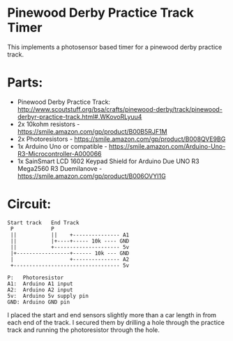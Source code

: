 

# Pinewood Derby Practice Track Timer

This implements a photosensor based timer for a pinewood derby practice track.

# Parts:
* Pinewood Derby Practice Track: http://www.scoutstuff.org/bsa/crafts/pinewood-derby/track/pinewood-derbyr-practice-track.html#.WKovoRLyuu4
* 2x 10kohm resistors - https://smile.amazon.com/gp/product/B00B5RJF1M
* 2x Photoresistors - https://smile.amazon.com/gp/product/B008QVE9BG
* 1x Arduino Uno or compatible - https://smile.amazon.com/Arduino-Uno-R3-Microcontroller-A000066
* 1x SainSmart LCD 1602 Keypad Shield for Arduino Due UNO R3 Mega2560 R3 Duemilanove - https://smile.amazon.com/gp/product/B006OVYI1G

# Circuit:

```
Start track   End Track
 P            P
 ||           ||    +--------------- A1
 ||           |+----+----- 10k ---- GND
 ||           +--------------------- 5v
 |+-----------------+------ 10k --- GND
 |                  +--------------- A2
 +---------------------------------- 5v

P:   Photoresistor
A1:  Arduino A1 input
A2:  Arduino A2 input
5v:  Arduino 5v supply pin
GND: Arduino GND pin 
```

I placed the start and end sensors slightly more than a car length in from each end of the track. I secured them by drilling a hole through the practice track and running the photoresistor through the hole.

